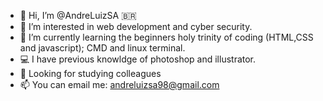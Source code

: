 - 👋 Hi, I’m @AndreLuizSA :brazil:
- 👀 I’m interested in web development and cyber security.
- 🌱 I’m currently learning the beginners holy trinity of coding (HTML,CSS and javascript); CMD and linux terminal.
- :computer: I have previous knowldge of photoshop and illustrator.
- :wave: Looking for studying colleagues
- 📫 You can email me: andreluizsa98@gmail.com

<!---
AndreLuizSA/AndreLuizSA is a ✨ special ✨ repository because its `README.md` (this file) appears on your GitHub profile.
You can click the Preview link to take a look at your changes.
--->
